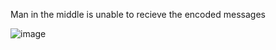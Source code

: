 Man in the middle is unable to recieve the encoded messages

![image](https://github.com/user-attachments/assets/a8bedea9-3049-484c-9522-5f261f5ab548)
